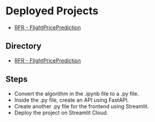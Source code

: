 # Deployed Projects

- [RFR - FlightPricePrediction](https://himanshu-03-flight-prediction-system-streamlit-app-fkj7k0.streamlit.app/)

## Directory

- [RFR - FlightPricePrediction](/Deployed%20Projects%2FRFR_FlightPricePrediction)

## Steps

- Convert the algorithm in the .ipynb file to a .py file.
- Inside the .py file, create an API using FastAPI.
- Create another .py file for the frontend using Streamlit.
- Deploy the project on Streamlit Cloud.

